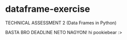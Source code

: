 # dataframe-exercise
TECHNICAL ASSESSMENT 2  (Data Frames in Python)

BASTA BRO DEADLINE NETO NAGYON! 
hi pookiebear :>
